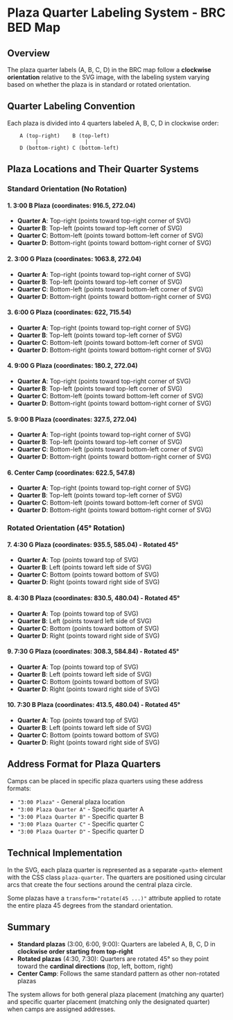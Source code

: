 # Plaza Quarter Labeling System - BRC BED Map

## Overview

The plaza quarter labels (A, B, C, D) in the BRC map follow a **clockwise orientation** relative to the SVG image, with the labeling system varying based on whether the plaza is in standard or rotated orientation.

## Quarter Labeling Convention

Each plaza is divided into 4 quarters labeled A, B, C, D in clockwise order:

```
    A (top-right)    B (top-left)
         |               |
    D (bottom-right) C (bottom-left)
```

## Plaza Locations and Their Quarter Systems

### **Standard Orientation (No Rotation)**

#### **1. 3:00 B Plaza** (coordinates: 916.5, 272.04)
- **Quarter A**: Top-right (points toward top-right corner of SVG)
- **Quarter B**: Top-left (points toward top-left corner of SVG)
- **Quarter C**: Bottom-left (points toward bottom-left corner of SVG)
- **Quarter D**: Bottom-right (points toward bottom-right corner of SVG)

#### **2. 3:00 G Plaza** (coordinates: 1063.8, 272.04)
- **Quarter A**: Top-right (points toward top-right corner of SVG)
- **Quarter B**: Top-left (points toward top-left corner of SVG)
- **Quarter C**: Bottom-left (points toward bottom-left corner of SVG)
- **Quarter D**: Bottom-right (points toward bottom-right corner of SVG)

#### **3. 6:00 G Plaza** (coordinates: 622, 715.54)
- **Quarter A**: Top-right (points toward top-right corner of SVG)
- **Quarter B**: Top-left (points toward top-left corner of SVG)
- **Quarter C**: Bottom-left (points toward bottom-left corner of SVG)
- **Quarter D**: Bottom-right (points toward bottom-right corner of SVG)

#### **4. 9:00 G Plaza** (coordinates: 180.2, 272.04)
- **Quarter A**: Top-right (points toward top-right corner of SVG)
- **Quarter B**: Top-left (points toward top-left corner of SVG)
- **Quarter C**: Bottom-left (points toward bottom-left corner of SVG)
- **Quarter D**: Bottom-right (points toward bottom-right corner of SVG)

#### **5. 9:00 B Plaza** (coordinates: 327.5, 272.04)
- **Quarter A**: Top-right (points toward top-right corner of SVG)
- **Quarter B**: Top-left (points toward top-left corner of SVG)
- **Quarter C**: Bottom-left (points toward bottom-left corner of SVG)
- **Quarter D**: Bottom-right (points toward bottom-right corner of SVG)

#### **6. Center Camp** (coordinates: 622.5, 547.8)
- **Quarter A**: Top-right (points toward top-right corner of SVG)
- **Quarter B**: Top-left (points toward top-left corner of SVG)
- **Quarter C**: Bottom-left (points toward bottom-left corner of SVG)
- **Quarter D**: Bottom-right (points toward bottom-right corner of SVG)

### **Rotated Orientation (45° Rotation)**

#### **7. 4:30 G Plaza** (coordinates: 935.5, 585.04) - Rotated 45°
- **Quarter A**: Top (points toward top of SVG)
- **Quarter B**: Left (points toward left side of SVG)
- **Quarter C**: Bottom (points toward bottom of SVG)
- **Quarter D**: Right (points toward right side of SVG)

#### **8. 4:30 B Plaza** (coordinates: 830.5, 480.04) - Rotated 45°
- **Quarter A**: Top (points toward top of SVG)
- **Quarter B**: Left (points toward left side of SVG)
- **Quarter C**: Bottom (points toward bottom of SVG)
- **Quarter D**: Right (points toward right side of SVG)

#### **9. 7:30 G Plaza** (coordinates: 308.3, 584.84) - Rotated 45°
- **Quarter A**: Top (points toward top of SVG)
- **Quarter B**: Left (points toward left side of SVG)
- **Quarter C**: Bottom (points toward bottom of SVG)
- **Quarter D**: Right (points toward right side of SVG)

#### **10. 7:30 B Plaza** (coordinates: 413.5, 480.04) - Rotated 45°
- **Quarter A**: Top (points toward top of SVG)
- **Quarter B**: Left (points toward left side of SVG)
- **Quarter C**: Bottom (points toward bottom of SVG)
- **Quarter D**: Right (points toward right side of SVG)

## Address Format for Plaza Quarters

Camps can be placed in specific plaza quarters using these address formats:

- `"3:00 Plaza"` - General plaza location
- `"3:00 Plaza Quarter A"` - Specific quarter A
- `"3:00 Plaza Quarter B"` - Specific quarter B
- `"3:00 Plaza Quarter C"` - Specific quarter C
- `"3:00 Plaza Quarter D"` - Specific quarter D

## Technical Implementation

In the SVG, each plaza quarter is represented as a separate `<path>` element with the CSS class `plaza-quarter`. The quarters are positioned using circular arcs that create the four sections around the central plaza circle.

Some plazas have a `transform="rotate(45 ...)"` attribute applied to rotate the entire plaza 45 degrees from the standard orientation.

## Summary

- **Standard plazas** (3:00, 6:00, 9:00): Quarters are labeled A, B, C, D in **clockwise order starting from top-right**
- **Rotated plazas** (4:30, 7:30): Quarters are rotated 45° so they point toward the **cardinal directions** (top, left, bottom, right)
- **Center Camp**: Follows the same standard pattern as other non-rotated plazas

The system allows for both general plaza placement (matching any quarter) and specific quarter placement (matching only the designated quarter) when camps are assigned addresses. 